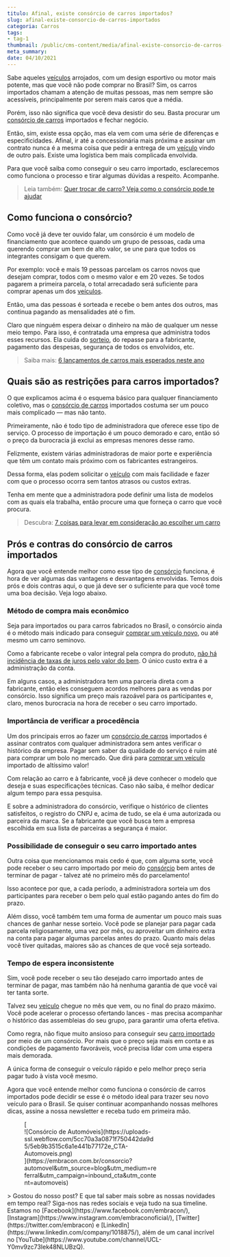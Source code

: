 ```yaml
---
titulo: Afinal, existe consórcio de carros importados?
slug: afinal-existe-consorcio-de-carros-importados
categoria: Carros
tags:
- tag-1
thumbnail: /public/cms-content/media/afinal-existe-consorcio-de-carros-importados.jpeg
meta_summary: 
date: 04/10/2021
---
```

Sabe aqueles [veículos](https://www.embracon.com.br/blog/sobre-o-consorcio-de-veiculos-embracon) arrojados, com um design esportivo ou motor mais potente, mas que você não pode comprar no Brasil? Sim, os carros importados chamam a atenção de muitas pessoas, mas nem sempre são acessíveis, principalmente por serem mais caros que a média.

Porém, isso não significa que você deva desistir do seu. Basta procurar um [consórcio de carros](https://www.embracon.com.br/blog/vantagens-consorcio-automovel) importados e fechar negócio.

Então, sim, existe essa opção, mas ela vem com uma série de diferenças e especificidades. Afinal, ir até a concessionária mais próxima e assinar um contrato nunca é a mesma coisa que pedir a entrega de um [veículo](https://www.embracon.com.br/blog/duvidas-frequentes-consorcio-de-carro) vindo de outro país. Existe uma logística bem mais complicada envolvida.

Para que você saiba como conseguir o seu carro importado, esclarecemos como funciona o processo e tirar algumas dúvidas a respeito. Acompanhe.

> Leia também: [Quer trocar de carro? Veja como o consórcio pode te ajudar](https://www.embracon.com.br/blog/quer-trocar-de-carro-veja-como-o-consorcio-pode-te-ajudar)

Como funciona o consórcio?
--------------------------

Como você já deve ter ouvido falar, um consórcio é um modelo de financiamento que acontece quando um grupo de pessoas, cada uma querendo comprar um bem de alto valor, se une para que todos os integrantes consigam o que querem.

Por exemplo: você e mais 19 pessoas parcelam os carros novos que desejam comprar, todos com o mesmo valor e em 20 vezes. Se todos pagarem a primeira parcela, o total arrecadado será suficiente para comprar apenas um dos [veículos](https://www.embracon.com.br/blog/como-comprar-um-carro-com-r-100-00-por-semana).

Então, uma das pessoas é sorteada e recebe o bem antes dos outros, mas continua pagando as mensalidades até o fim.

Claro que ninguém espera deixar o dinheiro na mão de qualquer um nesse meio tempo. Para isso, é contratada uma empresa que administra todos esses recursos. Ela cuida do [sorteio](https://www.embracon.com.br/conhecaoconsorcio/como-sao-realizados-os-sorteios-nas-assembleias), do repasse para a fabricante, pagamento das despesas, segurança de todos os envolvidos, etc.

> Saiba mais: [6 lançamentos de carros mais esperados neste ano](https://www.embracon.com.br/blog/lancamentos-de-carros-neste-ano)

Quais são as restrições para carros importados?
-----------------------------------------------

O que explicamos acima é o esquema básico para qualquer financiamento coletivo, mas o [consórcio de carros](https://www.embracon.com.br/consorcio-de-carros) importados costuma ser um pouco mais complicado — mas não tanto.

Primeiramente, não é todo tipo de administradora que oferece esse tipo de serviço. O processo de importação é um pouco demorado e caro, então só o preço da burocracia já exclui as empresas menores desse ramo.

Felizmente, existem várias administradoras de maior porte e experiência que têm um contato mais próximo com os fabricantes estrangeiros.

Dessa forma, elas podem solicitar o [veículo](https://www.embracon.com.br/blog/carros-mais-baratos-os-modelos-de-ate-r-40-mil) com mais facilidade e fazer com que o processo ocorra sem tantos atrasos ou custos extras.

Tenha em mente que a administradora pode definir uma lista de modelos com as quais ela trabalha, então procure uma que forneça o carro que você procura.

> Descubra: [7 coisas para levar em consideração ao escolher um carro](https://www.embracon.com.br/blog/7-coisas-para-levar-em-consideracao-ao-escolher-um-carro)

Prós e contras do consórcio de carros importados
------------------------------------------------

Agora que você entende melhor como esse tipo de [consórcio](https://www.embracon.com.br/blog/vantagens-consorcio-automovel) funciona, é hora de ver algumas das vantagens e desvantagens envolvidas. Temos dois prós e dois contras aqui, o que já deve ser o suficiente para que você tome uma boa decisão. Veja logo abaixo.

### Método de compra mais econômico

Seja para importados ou para carros fabricados no Brasil, o consórcio ainda é o método mais indicado para conseguir [comprar um veículo novo](https://www.embracon.com.br/blog/pensando-em-comprar-um-carro-saiba-o-que-levar-em-consideracao), ou até mesmo um carro seminovo.

Como a fabricante recebe o valor integral pela compra do produto, [não há incidência de taxas de juros pelo valor do bem](https://www.embracon.com.br/blog/consorcio-nao-tem-juros-entenda). O único custo extra é a administração da conta.

Em alguns casos, a administradora tem uma parceria direta com a fabricante, então eles conseguem acordos melhores para as vendas por consórcio. Isso significa um preço mais razoável para os participantes e, claro, menos burocracia na hora de receber o seu carro importado.

### Importância de verificar a procedência

Um dos principais erros ao fazer um [consórcio de carros](https://www.embracon.com.br/blog/5-formas-de-pagamento-de-um-carro) importados é assinar contratos com qualquer administradora sem antes verificar o histórico da empresa. Pagar sem saber da qualidade do serviço é ruim até para comprar um bolo no mercado. Que dirá para [comprar um veículo](https://www.embracon.com.br/blog/primeiro-carro-como-acertar-na-escolha) importado de altíssimo valor!

Com relação ao carro e à fabricante, você já deve conhecer o modelo que deseja e suas especificações técnicas. Caso não saiba, é melhor dedicar algum tempo para essa pesquisa.

E sobre a administradora do consórcio, verifique o histórico de clientes satisfeitos, o registro do CNPJ e, acima de tudo, se ela é uma autorizada ou parceira da marca. Se a fabricante que você busca tem a empresa escolhida em sua lista de parceiras a segurança é maior.

### Possibilidade de conseguir o seu carro importado antes

Outra coisa que mencionamos mais cedo é que, com alguma sorte, você pode receber o seu carro importado por meio do [consórcio](https://www.embracon.com.br/blog/o-que-e-como-funciona-o-consorcio-de-carros-e-motos) bem antes de terminar de pagar - talvez até no primeiro mês do parcelamento!

Isso acontece por que, a cada período, a administradora sorteia um dos participantes para receber o bem pelo qual estão pagando antes do fim do prazo.

Além disso, você também tem uma forma de aumentar um pouco mais suas chances de ganhar nesse sorteio. Você pode se planejar para pagar cada parcela religiosamente, uma vez por mês, ou aproveitar um dinheiro extra na conta para pagar algumas parcelas antes do prazo. Quanto mais delas você tiver quitadas, maiores são as chances de que você seja sorteado.

### Tempo de espera inconsistente

Sim, você pode receber o seu tão desejado carro importado antes de terminar de pagar, mas também não há nenhuma garantia de que você vai ter tanta sorte.

Talvez seu [veículo](https://www.embracon.com.br/blog/saiba-quando-fazer-um-consorcio-de-automovel) chegue no mês que vem, ou no final do prazo máximo. Você pode acelerar o processo ofertando lances - mas precisa acompanhar o histórico das assembleias do seu grupo, para garantir uma oferta efetiva.

Como regra, não fique muito ansioso para conseguir seu [carro importado](https://www.embracon.com.br/blog/como-funciona-consorcio-de-automoveis-por-que-boa-opcao) por meio de um consórcio. Por mais que o preço seja mais em conta e as condições de pagamento favoráveis, você precisa lidar com uma espera mais demorada.

A única forma de conseguir o veículo rápido e pelo melhor preço seria pagar tudo à vista você mesmo.

Agora que você entende melhor como funciona o consórcio de carros importados pode decidir se esse é o método ideal para trazer seu novo veículo para o Brasil. Se quiser continuar acompanhando nossas melhores dicas, assine a nossa newsletter e receba tudo em primeira mão.

<figure class="w-richtext-figure-type-image w-richtext-align-center" style="max-width:310px">[<div>![Consórcio de Automóveis](https://uploads-ssl.webflow.com/5cc70a3a0871f750442da9d5/5eb9b3515c6a1e441b77172e_CTA-Automoveis.png)</div>](https://embracon.com.br/consorcio?automovel&utm_source=blog&utm_medium=referral&utm_campaign=inbound_cta&utm_content=automoveis)</figure>> Gostou do nosso post? E que tal saber mais sobre as nossas novidades em tempo real? Siga-nos nas redes sociais e veja tudo na sua timeline. Estamos no [Facebook](https://www.facebook.com/embracon/), [Instagram](https://www.instagram.com/embraconoficial/), [Twitter](https://twitter.com/embracon) e [LinkedIn](https://www.linkedin.com/company/1018875/), além de um canal incrível no [YouTube](https://www.youtube.com/channel/UCL-Y0mv9zc73Iek48NLUBzQ).
